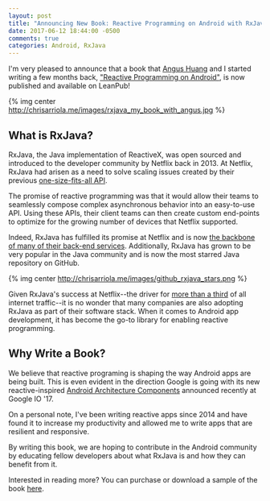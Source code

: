 ```yaml
---
layout: post
title: "Announcing New Book: Reactive Programming on Android with RxJava"
date: 2017-06-12 18:44:00 -0500
comments: true
categories: Android, RxJava
---
```


I'm very pleased to announce that a book that [Angus Huang](https://www.linkedin.com/in/ahuang13/) and I started writing a few months back, ["Reactive Programming on Android"](https://leanpub.com/reactiveandroid), is now published and available on LeanPub!

{% img center http://chrisarriola.me/images/rxjava_my_book_with_angus.jpg %}

## What is RxJava?

RxJava, the Java implementation of ReactiveX, was open sourced and introduced to the developer community by Netflix back in 2013. At Netflix, RxJava had arisen as a need to solve scaling issues created by their previous [one-size-fits-all API](https://medium.com/netflix-techblog/embracing-the-differences-inside-the-netflix-api-redesign-15fd8b3dc49d). 

The promise of reactive programming was that it would allow their teams to seamlessly compose complex asynchronous behavior into an easy-to-use API. Using these APIs, their client teams can then create custom end-points to optimize for the growing number of devices that Netflix supported. 

Indeed, RxJava has fulfilled its promise at Netflix and is now [the backbone of many of their back-end services](https://medium.com/netflix-techblog/reactive-programming-in-the-netflix-api-with-rxjava-7811c3a1496a). Additionally, RxJava has grown to be very popular in the Java community and is now the most starred Java repository on GitHub.

{% img center http://chrisarriola.me/images/github_rxjava_stars.png %}

Given RxJava's success at Netflix--the driver for [more than a third](http://time.com/3901378/netflix-internet-traffic/) of all internet traffic--it is no wonder that many companies are also adopting RxJava as part of their software stack. When it comes to Android app development, it has become the go-to library for enabling reactive programming.

## Why Write a Book?

We believe that reactive programing is shaping the way Android apps are being built. This is even evident in the direction Google is going with its new reactive-inspired [Android Architecture Components](https://developer.android.com/topic/libraries/architecture/index.html) announced recently at Google IO '17. 

On a personal note, I've been writing reactive apps since 2014 and have found it to increase my productivity and allowed me to write apps that are resilient and responsive. 

By writing this book, we are hoping to contribute in the Android community by educating fellow developers about what RxJava is and how they can benefit from it.

Interested in reading more? You can purchase or download a sample of the book [here](https://leanpub.com/reactiveandroid).